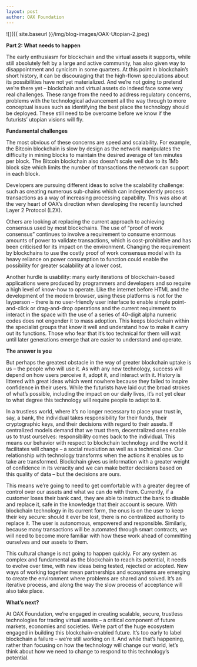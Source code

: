 ```yaml
---
layout: post
author: OAX Foundation
---
```


![]({{ site.baseurl }}/img/blog-images/OAX-Utopian-2.jpeg)
<b>Part 2: What needs to happen</b>The early enthusiasm for blockchain and the virtual assets it supports, while still absolutely felt by a large and active community, has also given way to disappointment and cynicism in some quarters. At this point in blockchain’s short history, it can be discouraging that the high-flown speculations about its possibilities have not yet materialized.  And we’re not going to pretend we’re there yet – blockchain and virtual assets do indeed face some very real challenges. These range from the need to address regulatory concerns, problems with the technological advancement all the way through to more conceptual issues such as identifying the best place the technology should be deployed. These still need to be overcome before we know if the futurists’ utopian visions will fly.  
<b>Fundamental challenges</b>

The most obvious of these concerns are speed and scalability.  For example, the Bitcoin blockchain is slow by design as the network manipulates the difficulty in mining blocks to maintain the desired average of ten minutes per block. The Bitcoin blockchain also doesn't scale well due to its 1Mb block size which limits the number of transactions the network can support in each block.Developers are pursuing different ideas to solve the scalability challenge: such as creating numerous sub-chains which can independently process transactions as a way of increasing processing capability. This was also at the very heart of OAX’s direction when developing the recently launched Layer 2 Protocol (L2X).Others are looking at replacing the current approach to achieving consensus used by most blockchains. The use of “proof of work consensus” continues to involve a requirement to consume enormous amounts of power to validate transactions, which is cost-prohibitive and has been criticised for its impact on the environment.  Changing the requirement by blockchains to use the costly proof of work consensus model with its heavy reliance on power consumption to function could enable the possibility for greater scalability at a lower cost.  Another hurdle is usability: many early iterations of blockchain-based applications were produced by programmers and developers and so require a high level of know-how to operate.  Like the internet before HTML and the development of the modern browser, using these platforms is not for the layperson – there is no user-friendly user interface to enable simple point-and-click or drag-and-drop operations and the current requirement to interact in the space with the use of a series of 40-digit alpha numeric codes does not engender it to mass adoption.  This keeps blockchain within the specialist groups that know it well and understand how to make it carry out its functions. Those who fear that it’s too technical for them will wait until later generations emerge that are easier to understand and operate.  

<b>The answer is you</b>But perhaps the greatest obstacle in the way of greater blockchain uptake is us – the people who will use it. As with any new technology, success will depend on how users perceive it, adopt it, and interact with it. History is littered with great ideas which went nowhere because they failed to inspire confidence in their users. While the futurists have laid out the broad strokes of what’s possible, including the impact on our daily lives, it’s not yet clear to what degree this technology will require people to adapt to it.  In a trustless world, where it’s no longer necessary to place your trust in, say, a bank, the individual takes responsibility for their funds, their cryptographic keys, and their decisions with regard to their assets.  If centralized models demand that we trust them, decentralized ones enable us to trust ourselves: responsibility comes back to the individual.  This means our behavior with respect to blockchain technology and the world it facilitates will change – a social revolution as well as a technical one.  Our relationship with technology transforms when the actions it enables us to take are transformed.  Blockchain gives us information with a greater weight of confidence in its veracity and we can make better decisions based on this quality of data – but the decisions are ours.  This means we’re going to need to get comfortable with a greater degree of control over our assets and what we can do with them. Currently, if a customer loses their bank card, they are able to instruct the bank to disable and replace it, safe in the knowledge that their account is secure. With blockchain technology in its current form, the onus is on the user to keep their key secure: should it ever be lost, there is no centralized authority to replace it. The user is autonomous, empowered and responsible.  Similarly, because many transactions will be automated through smart contracts, we will need to become more familiar with how these work ahead of committing ourselves and our assets to them.  This cultural change is not going to happen quickly.  For any system as complex and fundamental as the blockchain to reach its potential, it needs to evolve over time, with new ideas being tested, rejected or adopted.  New ways of working together mean partnerships and ecosystems are emerging to create the environment where problems are shared and solved.  It’s an iterative process, and along the way the slow process of acceptance will also take place.  

<b>What’s next?</b>At OAX Foundation, we’re engaged in creating scalable, secure, trustless technologies for trading virtual assets – a critical component of future markets, economies and societies.  We’re part of the huge ecosystem engaged in building this blockchain-enabled future.  It’s too early to label blockchain a failure – we’re still working on it.  And while that’s happening, rather than focusing on how the technology will change our world, let’s think about how we need to change to respond to this technology’s potential.  